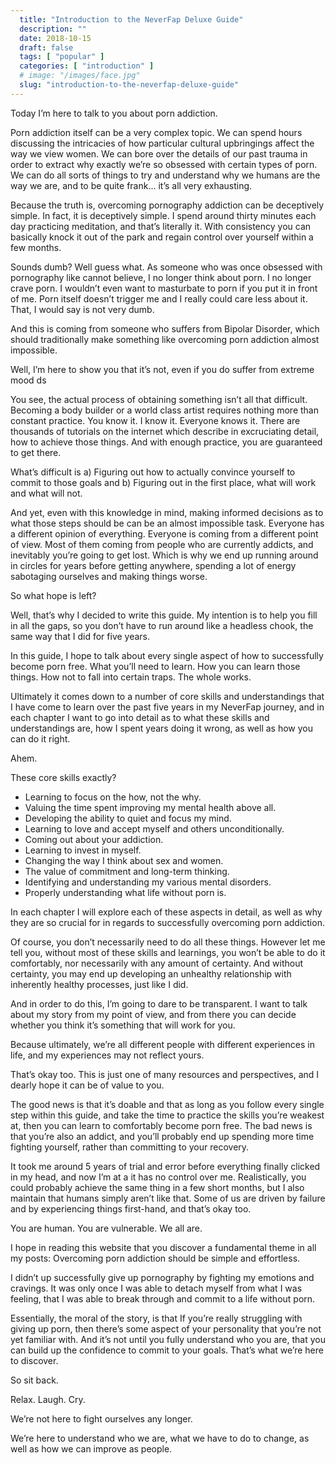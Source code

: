 ```yaml
---
  title: "Introduction to the NeverFap Deluxe Guide"
  description: ""
  date: 2018-10-15
  draft: false
  tags: [ "popular" ]
  categories: [ "introduction" ]
  # image: "/images/face.jpg"
  slug: "introduction-to-the-neverfap-deluxe-guide"
---
```


Today I’m here to talk to you about porn addiction.

Porn addiction itself can be a very complex topic. We can spend hours discussing the intricacies of how particular cultural upbringings affect the way we view women. We can bore over the details of our past trauma in order to extract why exactly we’re so obsessed with certain types of porn. We can do all sorts of things to try and understand why we humans are the way we are, and to be quite frank... it’s all very exhausting.

Because the truth is, overcoming pornography addiction can be deceptively simple. In fact, it is deceptively simple. I spend around thirty minutes each day practicing meditation, and that’s literally it. With consistency you can basically knock it out of the park and regain control over yourself within a few months.

Sounds dumb? Well guess what. As someone who was once obsessed with pornography like cannot believe, I no longer think about porn. I no longer crave porn. I wouldn’t even want to masturbate to porn if you put it in front of me. Porn itself doesn’t trigger me and I really could care less about it. That, I would say is not very dumb.

And this is coming from someone who suffers from Bipolar Disorder, which should traditionally make something like overcoming porn addiction almost impossible.

Well, I’m here to show you that it’s not, even if you do suffer from extreme mood ds

You see, the actual process of obtaining something isn’t all that difficult. Becoming a body builder or a world class artist requires nothing more than constant practice. You know it. I know it. Everyone knows it. There are thousands of tutorials on the internet which describe in excruciating detail, how to achieve those things. And with enough practice, you are guaranteed to get there.

What’s difficult is a) Figuring out how to actually convince yourself to commit to those goals and b) Figuring out in the first place, what will work and what will not.

And yet, even with this knowledge in mind, making informed decisions as to what those steps should be can be an almost impossible task. Everyone has a different opinion of everything. Everyone is coming from a different point of view. Most of them coming from people who are currently addicts, and inevitably you’re going to get lost. Which is why we end up running around in circles for years before getting anywhere, spending a lot of energy sabotaging ourselves and making things worse.

So what hope is left?

Well, that’s why I decided to write this guide. My intention is to help you fill in all the gaps, so you don’t have to run around like a headless chook, the same way that I did for five years.

In this guide, I hope to talk about every single aspect of how to successfully become porn free. What you’ll need to learn. How you can learn those things. How not to fall into certain traps. The whole works.

Ultimately it comes down to a number of core skills and understandings that I have come to learn over the past five years in my NeverFap journey, and in each chapter I want to go into detail as to what these skills and understandings are, how I spent years doing it wrong, as well as how you can do it right.

Ahem.

These core skills exactly?

- Learning to focus on the how, not the why.
- Valuing the time spent improving my mental health above all.
- Developing the ability to quiet and focus my mind.
- Learning to love and accept myself and others unconditionally.
- Coming out about your addiction.
- Learning to invest in myself.
- Changing the way I think about sex and women.
- The value of commitment and long-term thinking.
- Identifying and understanding my various mental disorders.
- Properly understanding what life without porn is.

In each chapter I will explore each of these aspects in detail, as well as why they are so crucial for in regards to successfully overcoming porn addiction.

Of course, you don’t necessarily need to do all these things. However let me tell you, without most of these skills and learnings, you won’t be able to do it comfortably, nor necessarily with any amount of certainty. And without certainty, you may end up developing an unhealthy relationship with inherently healthy processes, just like I did.

And in order to do this, I’m going to dare to be transparent. I want to talk about my story from my point of view, and from there you can decide whether you think it’s something that will work for you.

Because ultimately, we’re all different people with different experiences in life, and my experiences may not reflect yours.

That’s okay too. This is just one of many resources and perspectives, and I dearly hope it can be of value to you.

The good news is that it’s doable and that as long as you follow every single step within this guide, and take the time to practice the skills you’re weakest at, then you can learn to comfortably become porn free. The bad news is that you’re also an addict, and you’ll probably end up spending more time fighting yourself, rather than committing to your recovery.

It took me around 5 years of trial and error before everything finally clicked in my head, and now I’m at a it has no control over me. Realistically, you could probably achieve the same thing in a few short months, but I also maintain that humans simply aren’t like that. Some of us are driven by failure and by experiencing things first-hand, and that’s okay too.

You are human. You are vulnerable. We all are.

I hope in reading this website that you discover a fundamental theme in all my posts: Overcoming porn addiction should be simple and effortless.

I didn’t up successfully give up pornography by fighting my emotions and cravings. It was only once I was able to detach myself from what I was feeling, that I was able to break through and commit to a life without porn.

Essentially, the moral of the story, is that If you’re really struggling with giving up porn, then there’s some aspect of your personality that you’re not yet familiar with. And it’s not until you fully understand who you are, that you can build up the confidence to commit to your goals. That’s what we’re here to discover.

So sit back. 

Relax. Laugh. Cry. 

We’re not here to fight ourselves any longer. 

We’re here to understand who we are, what we have to do to change, as well as how we can improve as people.










